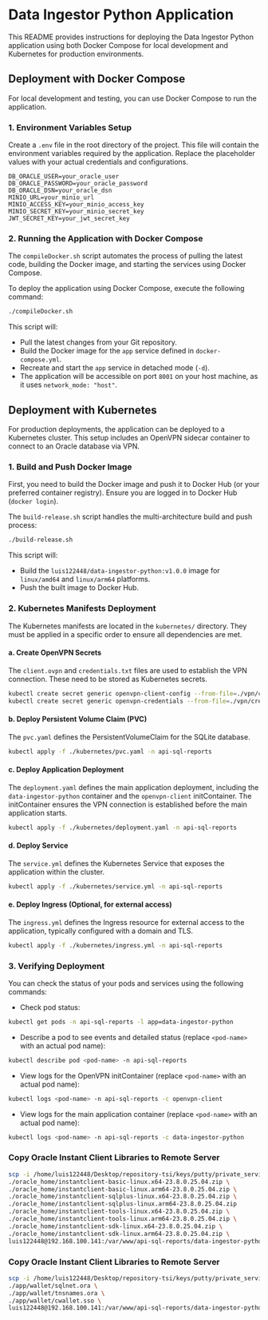 # Data Ingestor Python Application

This README provides instructions for deploying the Data Ingestor Python application using both Docker Compose for local development and Kubernetes for production environments.

## Deployment with Docker Compose

For local development and testing, you can use Docker Compose to run the application.

### 1. Environment Variables Setup

Create a `.env` file in the root directory of the project. This file will contain the environment variables required by the application. Replace the placeholder values with your actual credentials and configurations.

```
DB_ORACLE_USER=your_oracle_user
DB_ORACLE_PASSWORD=your_oracle_password
DB_ORACLE_DSN=your_oracle_dsn
MINIO_URL=your_minio_url
MINIO_ACCESS_KEY=your_minio_access_key
MINIO_SECRET_KEY=your_minio_secret_key
JWT_SECRET_KEY=your_jwt_secret_key
```

### 2. Running the Application with Docker Compose

The `compileDocker.sh` script automates the process of pulling the latest code, building the Docker image, and starting the services using Docker Compose.

To deploy the application using Docker Compose, execute the following command:

```bash
./compileDocker.sh
```

This script will:
- Pull the latest changes from your Git repository.
- Build the Docker image for the `app` service defined in `docker-compose.yml`.
- Recreate and start the `app` service in detached mode (`-d`).
- The application will be accessible on port `8001` on your host machine, as it uses `network_mode: "host"`.

## Deployment with Kubernetes

For production deployments, the application can be deployed to a Kubernetes cluster. This setup includes an OpenVPN sidecar container to connect to an Oracle database via VPN.

### 1. Build and Push Docker Image

First, you need to build the Docker image and push it to Docker Hub (or your preferred container registry). Ensure you are logged in to Docker Hub (`docker login`).

The `build-release.sh` script handles the multi-architecture build and push process:

```bash
./build-release.sh
```

This script will:
- Build the `luis122448/data-ingestor-python:v1.0.0` image for `linux/amd64` and `linux/arm64` platforms.
- Push the built image to Docker Hub.

### 2. Kubernetes Manifests Deployment

The Kubernetes manifests are located in the `kubernetes/` directory. They must be applied in a specific order to ensure all dependencies are met.

#### a. Create OpenVPN Secrets

The `client.ovpn` and `credentials.txt` files are used to establish the VPN connection. These need to be stored as Kubernetes secrets.

```bash
kubectl create secret generic openvpn-client-config --from-file=./vpn/client.ovpn -n api-sql-reports
kubectl create secret generic openvpn-credentials --from-file=./vpn/credentials.txt -n api-sql-reports
```

#### b. Deploy Persistent Volume Claim (PVC)

The `pvc.yaml` defines the PersistentVolumeClaim for the SQLite database.

```bash
kubectl apply -f ./kubernetes/pvc.yaml -n api-sql-reports
```

#### c. Deploy Application Deployment

The `deployment.yaml` defines the main application deployment, including the `data-ingestor-python` container and the `openvpn-client` initContainer. The initContainer ensures the VPN connection is established before the main application starts.

```bash
kubectl apply -f ./kubernetes/deployment.yaml -n api-sql-reports
```

#### d. Deploy Service

The `service.yml` defines the Kubernetes Service that exposes the application within the cluster.

```bash
kubectl apply -f ./kubernetes/service.yml -n api-sql-reports
```

#### e. Deploy Ingress (Optional, for external access)

The `ingress.yml` defines the Ingress resource for external access to the application, typically configured with a domain and TLS.

```bash
kubectl apply -f ./kubernetes/ingress.yml -n api-sql-reports
```

### 3. Verifying Deployment

You can check the status of your pods and services using the following commands:

- Check pod status:
```bash
kubectl get pods -n api-sql-reports -l app=data-ingestor-python
```
- Describe a pod to see events and detailed status (replace `<pod-name>` with an actual pod name):
```bash
kubectl describe pod <pod-name> -n api-sql-reports
```
- View logs for the OpenVPN initContainer (replace `<pod-name>` with an actual pod name):
```bash
kubectl logs <pod-name> -n api-sql-reports -c openvpn-client
```
- View logs for the main application container (replace `<pod-name>` with an actual pod name):
```bash
kubectl logs <pod-name> -n api-sql-reports -c data-ingestor-python
```

### Copy Oracle Instant Client Libraries to Remote Server

```bash
scp -i /home/luis122448/Desktop/repository-tsi/keys/putty/private_service \
./oracle_home/instantclient-basic-linux.x64-23.8.0.25.04.zip \
./oracle_home/instantclient-basic-linux.arm64-23.8.0.25.04.zip \
./oracle_home/instantclient-sqlplus-linux.x64-23.8.0.25.04.zip \
./oracle_home/instantclient-sqlplus-linux.arm64-23.8.0.25.04.zip
./oracle_home/instantclient-tools-linux.x64-23.8.0.25.04.zip \
./oracle_home/instantclient-tools-linux.arm64-23.8.0.25.04.zip \
./oracle_home/instantclient-sdk-linux.x64-23.8.0.25.04.zip \
./oracle_home/instantclient-sdk-linux.arm64-23.8.0.25.04.zip \
luis122448@192.168.100.141:/var/www/api-sql-reports/data-ingestor-python
```

### Copy Oracle Instant Client Libraries to Remote Server

```bash
scp -i /home/luis122448/Desktop/repository-tsi/keys/putty/private_service \
./app/wallet/sqlnet.ora \
./app/wallet/tnsnames.ora \
./app/wallet/cwallet.sso \
luis122448@192.168.100.141:/var/www/api-sql-reports/data-ingestor-python/app/wallet/
```
